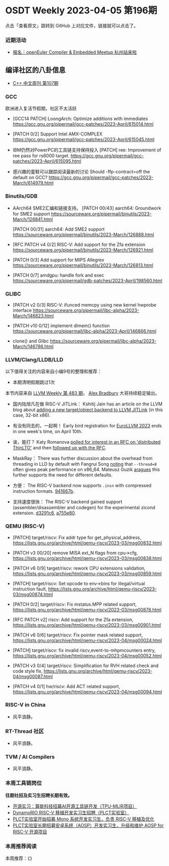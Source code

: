 # OSDT Weekly 2023-04-05 第196期

点击「查看原文」跳转到 GitHub 上对应文件，链接就可以点击了。

### 近期活动

- [报名｜openEuler Compiler & Embedded Meetup 杭州站来啦](https://mp.weixin.qq.com/s/jogQpUethbqFOZGcopjDHQ)

## 编译社区的八卦信息

- [C++ 中文周刊 第107期](https://mp.weixin.qq.com/s/rs0_uu2qvL5TWS9_mxfNnQ)

### GCC

欧洲进入复活节假期，社区不太活跃

- [GCC14 PATCH] LoongArch: Optimize additions with immediates
  https://gcc.gnu.org/pipermail/gcc-patches/2023-April/615014.html

- [PATCH 0/2] Support Intel AMX-COMPLEX
  https://gcc.gnu.org/pipermail/gcc-patches/2023-April/615045.html

- IBM仍然对PowerPC的工具链支持保持投入
   [PATCH] ree: Improvement of ree pass for rs6000 target.
   https://gcc.gnu.org/pipermail/gcc-patches/2023-April/615095.html

-  感兴趣的童鞋可以跟踪阅读最新的讨论
   Should -ffp-contract=off the default on GCC?
   https://gcc.gnu.org/pipermail/gcc-patches/2023-March/614979.html

### Binutils/GDB

- AArch64 SME2汇编和链接支持。
  [PATCH 00/43] aarch64: Groundwork for SME2 support
  https://sourceware.org/pipermail/binutils/2023-March/126841.html

  [PATCH 00/31] aarch64: Add SME2 support
  https://sourceware.org/pipermail/binutils/2023-March/126888.html

- [RFC PATCH v4 0/2] RISC-V: Add support for the Zfa extension
  https://sourceware.org/pipermail/binutils/2023-March/126921.html

- [PATCH 0/3] Add support for MIPS Allegrex
  https://sourceware.org/pipermail/binutils/2023-March/126813.html

- [PATCH 0/7] amdgpu: handle fork and exec
  https://sourceware.org/pipermail/gdb-patches/2023-April/198560.html

### GLIBC

- [PATCH v2 0/3] RISC-V: ifunced memcpy using new kernel hwprobe interface
  https://sourceware.org/pipermail/libc-alpha/2023-March/146823.html

- [PATCH v10 0/12] implement dlmem() function
  https://sourceware.org/pipermail/libc-alpha/2023-April/146866.html

- clone() and Glibc
   https://sourceware.org/pipermail/libc-alpha/2023-March/146786.html

### LLVM/Clang/LLDB/LLD


以下值得关注的内容来自小编9号的整理和推荐：

- 本期清明假期跳过1次

本节内容来自 [LLVM Weekly 第 483 期](http://llvmweekly.org/issue/483)，
[Alex Bradbury](https://www.linkedin.com/in/alex-bradbury/) 大哥持续稳定输出。

* 国内陆旭凡在做 RISC-V JITLink： Kshitij Jain has an article on the LLVM blog about [adding a new target/object backend to LLVM JITLink](https://blog.llvm.org/posts/2023-03-16-adding-new-llvm-jitlink-target-object-backend/) (in this case, 32-bit x86).

* 有没有同去的，一起啊！ Early bird registration for [EuroLLVM 2023](https://llvm.swoogo.com/2023eurollvm/) ends in one week's time, on April 10th.

* 诶，能打？ Katy Romanova [polled for interest in an RFC on 'distributed
  ThinLTO'](https://discourse.llvm.org/t/a-pitch-for-future-rfc-that-proposes-integrated-distributed-thinlto-concept/69553)
  and then [followed up with the
  RFC](https://discourse.llvm.org/t/rfc-integrated-distributed-thinlto/69641).

* MaskRay： There was further discussion about the overhead from threading in LLD by default with Fangrui Song [noting](https://discourse.llvm.org/t/avoidable-overhead-from-threading-by-default/69160/4) that `--thread=8` often gives peak performance on x86_64. Mateusz Guzik [aragues](https://discourse.llvm.org/t/avoidable-overhead-from-threading-by-default/69160/5) this further supports the need for different defaults.

* 方便： The RISC-V backend now supports `.insn` with compressed instruction formats.
  [941667b](https://reviews.llvm.org/rG941667bc8239).

* 支持速度很快： The RISC-V backend gained support (assembler/disassembler and codegen) for the experimental zicond extension.
  [d3291c6](https://reviews.llvm.org/rGd3291c692c0a),
  [a755e80](https://reviews.llvm.org/rGa755e80ed1d2).

### QEMU (RISC-V)


- [PATCH] target/riscv: Fix addr type for get_physical_address,
  https://lists.gnu.org/archive/html/qemu-riscv/2023-03/msg00832.html

- [PATCH v3 00/20]  remove MISA ext_N flags from cpu->cfg,
  https://lists.gnu.org/archive/html/qemu-riscv/2023-03/msg00838.html

- [PATCH v6 0/9] target/riscv: rework CPU extensions validation,
  https://lists.gnu.org/archive/html/qemu-riscv/2023-03/msg00859.html

- [PATCH] target/riscv: Set opcode to env->bins for illegal/virtual instruction fault,
  https://lists.gnu.org/archive/html/qemu-riscv/2023-03/msg00874.html

- [PATCH 0/2] target/riscv: Fix mstatus.MPP related support,
  https://lists.gnu.org/archive/html/qemu-riscv/2023-03/msg00878.html

- [RFC PATCH v2] riscv: Add support for the Zfa extension,
  https://lists.gnu.org/archive/html/qemu-riscv/2023-03/msg00901.html

- [PATCH v6 0/6] target/riscv: Fix pointer mask related support,
  https://lists.gnu.org/archive/html/qemu-riscv/2023-04/msg00024.html

- [PATCH] target/riscv: fix invalid riscv,event-to-mhpmcounters entry,
  https://lists.gnu.org/archive/html/qemu-riscv/2023-04/msg00052.html

- [PATCH v3 0/4] target/riscv: Simplification for RVH related check and code style fix,
  https://lists.gnu.org/archive/html/qemu-riscv/2023-04/msg00087.html

- [PATCH v4 0/1] hw/riscv: Add ACT related support,
  https://lists.gnu.org/archive/html/qemu-riscv/2023-04/msg00094.html

### RISC-V in China

- 风平浪静。

### RT-Thread 社区

- 风平浪静。

### TVM / AI Compilers

- 风平浪静。

### 本周工具链岗位

**往期社招及实习生招聘长期有效。**

- [开源实习：算能科技招募AI开源工具链开发（TPU-MLIR项目）](https://mp.weixin.qq.com/s/IBJh0ip4k11PzIMZecsWSw)
- [DynamoRIO RISC-V 移植开发实习生招聘（PLCT实验室）](https://mp.weixin.qq.com/s/J_5TjT6DOqeOXJXQI5VQxw)
- [PLCT实验室开始招募 Mono 系统开发实习生，负责 RISC-V 移植及优化](https://mp.weixin.qq.com/s/whEW7Hay1jIP1tBzIPay1A)
- [PLCT实验室长期招募安卓系统（AOSP）开发实习生，升级和维护 AOSP for RISC-V 开源项目](https://mp.weixin.qq.com/s/dJP2cEB1nex2inR5c-cJog)


### 本周推荐阅读

本周推荐：《》
